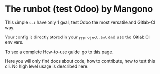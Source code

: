 # The runbot (test Odoo) by Mangono

This simple `cli` have only 1 goal, test Odoo the most versatile and Gitlab-CI way.

Your config is directly stored in your `pyproject.tml` and use the [Gitlab CI](https://docs.gitlab.com/ee/ci/variables/predefined_variables.html) env vars.

To see a complete How-to-use guide, go to [this page]().

Here you will only find docs about code, how to contribute, how to test this cli. No high level usage is described here.

